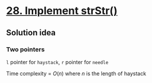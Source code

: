 # [28. Implement strStr()]()

## Solution idea
### Two pointers
`l` pointer for `haystack`, `r` pointer for `needle`

Time complexity = $O(n)$ where $n$ is the length of haystack
